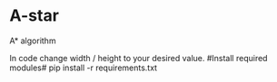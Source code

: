 # A-star
A* algorithm

In code change width / height to your desired value.
#Install required modules#
pip install -r requirements.txt
